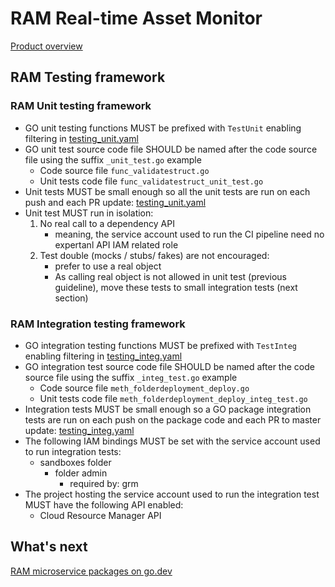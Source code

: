 # RAM Real-time Asset Monitor

[Product overview](docs/product_overview.md)

## RAM Testing framework

### RAM Unit testing framework

- GO unit testing functions MUST be prefixed with `TestUnit` enabling filtering in [testing_unit.yaml](testing_unit.yaml)
- GO unit test source code file SHOULD be named after the code source file using the suffix `_unit_test.go` example
  - Code source file `func_validatestruct.go`
  - Unit tests code file `func_validatestruct_unit_test.go`
- Unit tests MUST be small enough so all the unit tests are run on each push and each PR update: [testing_unit.yaml](testing_unit.yaml)
- Unit test MUST run in isolation:
  1. No real call to a dependency API
     - meaning, the service account used to run the CI pipeline need no expertanl API IAM related role
  2. Test double (mocks / stubs/ fakes) are not encouraged:
     - prefer to use a real object
     - As calling real object is not allowed in unit test (previous guideline), move these tests to small integration tests (next section)

### RAM Integration testing framework

- GO integration testing functions MUST be prefixed with `TestInteg` enabling filtering in [testing_integ.yaml](testing_integ.yaml)
- GO integration test source code file SHOULD be named after the code source file using the suffix `_integ_test.go` example
  - Code source file `meth_folderdeployment_deploy.go`
  - Unit tests code file `meth_folderdeployment_deploy_integ_test.go`
- Integration tests MUST be small enough so a GO package integration tests are run on each push on the package code and each PR to master update: [testing_integ.yaml](testing_integ.yaml)
- The following IAM bindings MUST be set with the service account used to run integration tests:
  - sandboxes folder
    - folder admin
      - required by: grm
- The project hosting the service account used to run the integration test MUST have the following API enabled:
  - Cloud Resource Manager API

## What's next

[RAM microservice packages on go.dev](https://pkg.go.dev/github.com/BrunoReboul/ram)
